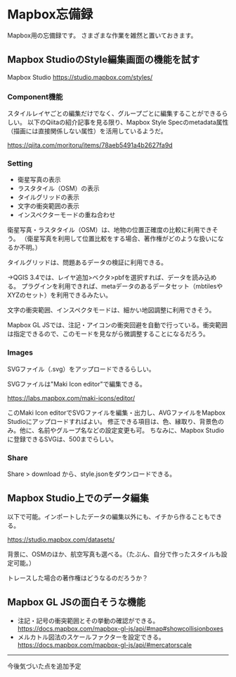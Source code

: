 # Mapbox忘備録
Mapbox用の忘備録です。
さまざまな作業を雑然と置いておきます。

## Mapbox StudioのStyle編集画面の機能を試す

Mapbox Studio
https://studio.mapbox.com/styles/

### Component機能
スタイルレイヤごとの編集だけでなく、グループごとに編集することができるらしい。
以下のQiitaの紹介記事を見る限り、Mapbox Style Specのmetadata属性（描画には直接関係しない属性）を活用しているようだ。

https://qiita.com/moritoru/items/78aeb5491a4b2627fa9d

### Setting

- 衛星写真の表示
- ラスタタイル（OSM）の表示
- タイルグリッドの表示
- 文字の衝突範囲の表示
- インスペクターモードの重ね合わせ

衛星写真・ラスタタイル（OSM）は、地物の位置正確度の比較に利用できそう。
（衛星写真を利用して位置比較をする場合、著作権がどのような扱いになるか不明。）

タイルグリッドは、問題あるデータの検証に利用できる。

→QGIS 3.4では、レイヤ追加>ベクタ>pbfを選択すれば、データを読み込める。
プラグインを利用できれば、metaデータのあるデータセット（mbtilesやXYZのセット）を利用できるみたい。

文字の衝突範囲、インスペクタモードは、細かい地図調整に利用できそう。

Mapbox GL JSでは、注記・アイコンの衝突回避を自動で行っている。衝突範囲は指定できるので、このモードを見ながら微調整することになるだろう。



### Images

SVGファイル（.svg）をアップロードできるらしい。

SVGファイルは"Maki Icon editor"で編集できる。

https://labs.mapbox.com/maki-icons/editor/

このMaki Icon editorでSVGファイルを編集・出力し、AVGファイルをMapbox Studioにアップロードすればよい。
修正できる項目は、色、縁取り、背景色のみ。他に、名前やグループ名などの設定変更も可。
ちなみに、Mapbox Studioに登録できるSVGは、500までらしい。



### Share

Share > download から、style.jsonをダウンロードできる。


## Mapbox Studio上でのデータ編集

以下で可能。インポートしたデータの編集以外にも、イチから作ることもできる。

https://studio.mapbox.com/datasets/

背景に、OSMのほか、航空写真も選べる。（たぶん、自分で作ったスタイルも設定可能。）

トレースした場合の著作権はどうなるのだろうか？

## Mapbox GL JSの面白そうな機能
* 注記・記号の衝突範囲とその挙動の確認ができる。<br>
https://docs.mapbox.com/mapbox-gl-js/api/#map#showcollisionboxes
* メルカトル図法のスケールファクターを設定できる。<br>
https://docs.mapbox.com/mapbox-gl-js/api/#mercatorscale

<hr>

今後気づいた点を追加予定




